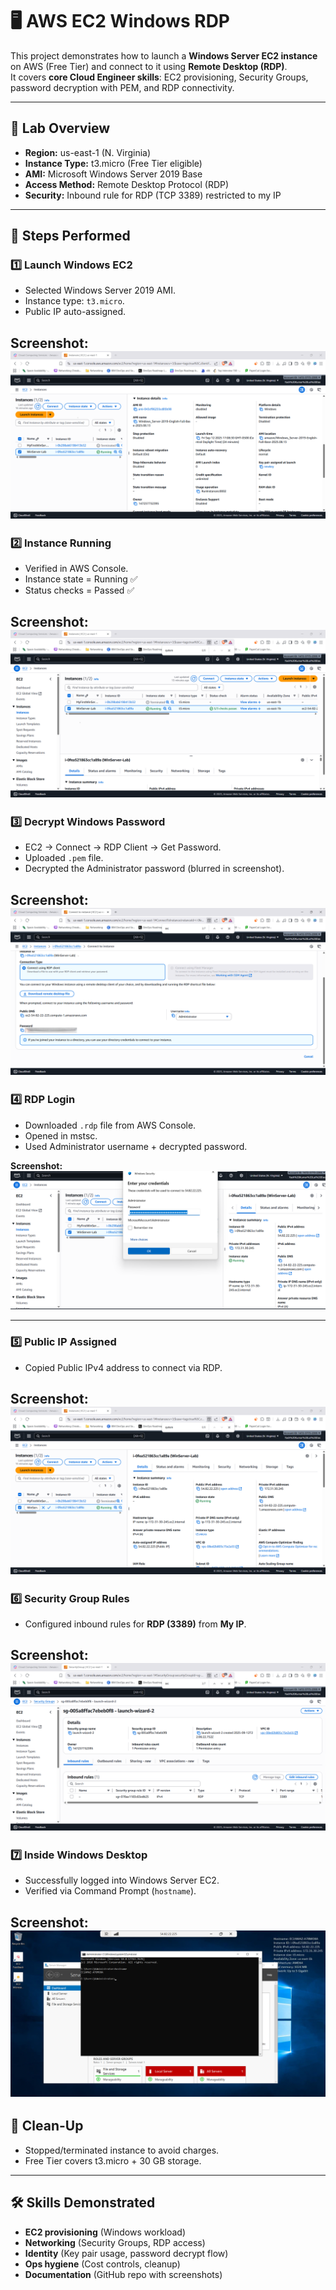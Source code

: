 # 🖥️ AWS EC2 Windows RDP

This project demonstrates how to launch a **Windows Server EC2 instance** on AWS (Free Tier) and connect to it using **Remote Desktop (RDP)**.  
It covers **core Cloud Engineer skills**: EC2 provisioning, Security Groups, password decryption with PEM, and RDP connectivity.

---

## 📌 Lab Overview
- **Region:** us-east-1 (N. Virginia)  
- **Instance Type:** t3.micro (Free Tier eligible)  
- **AMI:** Microsoft Windows Server 2019 Base  
- **Access Method:** Remote Desktop Protocol (RDP)  
- **Security:** Inbound rule for RDP (TCP 3389) restricted to my IP  

---

## 🚀 Steps Performed

### 1️⃣ Launch Windows EC2
- Selected Windows Server 2019 AMI.  
- Instance type: `t3.micro`.  
- Public IP auto-assigned.  

**Screenshot:**  
[![01-AMI](https://github.com/yashkumarunt/aws-ec2-windows-rdp-lab/blob/main/01-AMI.png)](https://github.com/yashkumarunt/aws-ec2-windows-rdp-lab/blob/main/01-AMI.png)
---

### 2️⃣ Instance Running
- Verified in AWS Console.  
- Instance state = Running ✅  
- Status checks = Passed ✅  

**Screenshot:**  
[![02-aws-console](https://github.com/yashkumarunt/aws-ec2-windows-rdp-lab/blob/main/02-aws-console.png)](https://github.com/yashkumarunt/aws-ec2-windows-rdp-lab/blob/main/02-aws-console.png)
---

### 3️⃣ Decrypt Windows Password
- EC2 → Connect → RDP Client → Get Password.  
- Uploaded `.pem` file.  
- Decrypted the Administrator password (blurred in screenshot).  

**Screenshot:**  
[![03-decrypted-password](https://github.com/yashkumarunt/aws-ec2-windows-rdp-lab/blob/main/03-decrypted-password.png)](https://github.com/yashkumarunt/aws-ec2-windows-rdp-lab/blob/main/03-decrypted-password.png)
---

### 4️⃣ RDP Login
- Downloaded `.rdp` file from AWS Console.  
- Opened in mstsc.  
- Used Administrator username + decrypted password.  

**Screenshot:**  
[![04-rdp-login](https://github.com/yashkumarunt/aws-ec2-windows-rdp-lab/blob/main/04-rdp-login.png)](https://github.com/yashkumarunt/aws-ec2-windows-rdp-lab/blob/main/04-rdp-login.png)


---

### 5️⃣ Public IP Assigned
- Copied Public IPv4 address to connect via RDP.  

**Screenshot:**  
[![05-public-ip](https://github.com/yashkumarunt/aws-ec2-windows-rdp-lab/blob/main/05-public-ip.png)](https://github.com/yashkumarunt/aws-ec2-windows-rdp-lab/blob/main/05-public-ip.png)
---

### 6️⃣ Security Group Rules
- Configured inbound rules for **RDP (3389)** from **My IP**.  

**Screenshot:**  
[![06-security-groups](https://github.com/yashkumarunt/aws-ec2-windows-rdp-lab/blob/main/06-security-groups.png)](https://github.com/yashkumarunt/aws-ec2-windows-rdp-lab/blob/main/06-security-groups.png)
---

### 7️⃣ Inside Windows Desktop
- Successfully logged into Windows Server EC2.  
- Verified via Command Prompt (`hostname`).  

**Screenshot:**  
[![07-inside-windows-desktop](https://github.com/yashkumarunt/aws-ec2-windows-rdp-lab/blob/main/07-inside-windows-desktop.png)](https://github.com/yashkumarunt/aws-ec2-windows-rdp-lab/blob/main/07-inside-windows-desktop.png)
---

## 🧹 Clean-Up
- Stopped/terminated instance to avoid charges.  
- Free Tier covers t3.micro + 30 GB storage.  

---

## 🛠️ Skills Demonstrated
- **EC2 provisioning** (Windows workload)  
- **Networking** (Security Groups, RDP access)  
- **Identity** (Key pair usage, password decrypt flow)  
- **Ops hygiene** (Cost controls, cleanup)  
- **Documentation** (GitHub repo with screenshots)  
